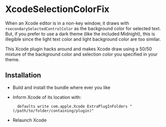 XcodeSelectionColorFix
===========

When an Xcode editor is in a non-key window, it draws with `+secondarySelectedControlColor` as the background color for selected text. But, if you prefer to use a dark theme (like the included Midnight), this is illegible since the light text color and light background color are too similar.

This Xcode plugin hacks around and makes Xcode draw using a 50/50 mixture of the background color and selection color you specified in your theme.

Installation
------------

- Build and install the bundle where ever you like
- Inform Xcode of its location with:

		defaults write com.apple.Xcode ExtraPlugInFolders "(/path/to/folder/containing/plugin)"

- Relaunch Xcode	
